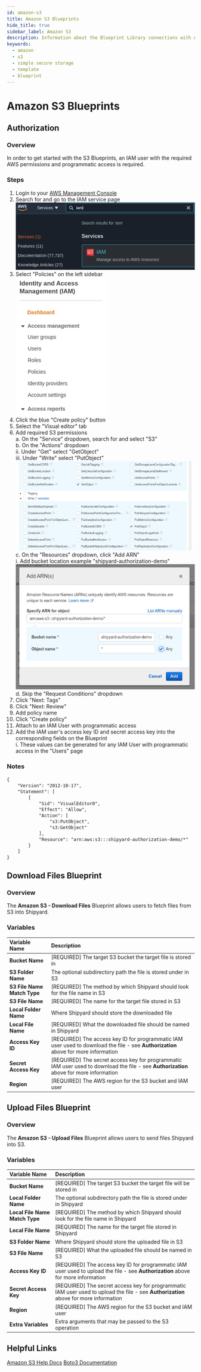 ```yaml
---
id: amazon-s3
title: Amazon S3 Blueprints
hide_title: true
sidebar_label: Amazon S3
description: Information about the Blueprint Library connections with Amazon S3.
keywords:
  - amazon
  - s3
  - simple secure storage
  - template
  - blueprint
---
```


# Amazon S3 Blueprints

## Authorization

### Overview

In order to get started with the S3 Blueprints, an IAM user with the required AWS permissions and programmatic access is required.

### Steps

1. Login to your [AWS Management Console](https://aws.amazon.com/console/)  
2. Search for and go to the IAM service page  
	![IAM service search](../.gitbook/assets/iam-service-search.png)  
3. Select "Policies" on the left sidebar  
	![Policies left sidebar](../.gitbook/assets/policies-left-sidebar.png)  
4. Click the blue "Create policy" button  
5. Select the "Visual editor" tab  
6. Add required S3 permissions  
	a. On the "Service" dropdown, search for and select "S3"  
	b. On the "Actions" dropdown  
		ii. Under "Get" select "GetObject"  
		iii. Under "Write" select "PutObject"  
		![S3 upload and download actions](../.gitbook/assets/s3-upload-download-actions.png)  
	c. On the "Resources" dropdown, click "Add ARN"  
		i. Add bucket location example "shipyard-authorization-demo"  
		![S3 upload and download bucket ARN](../.gitbook/assets/s3-upload-download-bucket-arn.png)  
	d. Skip the "Request Conditions" dropdown  
7. Click "Next: Tags"  
8. Click "Next: Review"  
9. Add policy name  
10. Click "Create policy"  
11. Attach to an IAM User with programmatic access  
12. Add the IAM user's access key ID and secret access key into the corresponding fields on the Blueprint  
	i. These values can be generated for any IAM User with programmatic access in the "Users" page  

### Notes

```
{
    "Version": "2012-10-17",
    "Statement": [
        {
            "Sid": "VisualEditor0",
            "Effect": "Allow",
            "Action": [
                "s3:PutObject",
                "s3:GetObject"
            ],
            "Resource": "arn:aws:s3:::shipyard-authorization-demo/*"
        }
    ]
}
```

## Download Files Blueprint

### Overview

The **Amazon S3 - Download Files** Blueprint allows users to fetch files from S3 into Shipyard.

### Variables

| Variable Name | Description |
|:---|:---|
| **Bucket Name** | [REQUIRED] The target S3 bucket the target file is stored in |
| **S3 Folder Name** | The optional subdirectory path the file is stored under in S3 |
| **S3 File Name Match Type** | [REQUIRED] The method by which Shipyard should look for the file name in S3 |
| **S3 File Name** | [REQUIRED] The name for the target file stored in S3 |
| **Local Folder Name** | Where Shipyard should store the downloaded file |
| **Local File Name** | [REQUIRED] What the downloaded file should be named in Shipyard |
| **Access Key ID** | [REQUIRED] The access key ID for programmatic IAM user used to download the file - see **Authorization** above for more information |
| **Secret Access Key** | [REQUIRED] The secret access key for programmatic IAM user used to download the file - see **Authorization** above for more information |
| **Region** | [REQUIRED] The AWS region for the S3 bucket and IAM user |

## Upload Files Blueprint

### Overview

The **Amazon S3 - Upload Files** Blueprint allows users to send files Shipyard into S3.

### Variables

| Variable Name | Description |
|:---|:---|
| **Bucket Name** | [REQUIRED] The target S3 bucket the target file will be stored in |
| **Local Folder Name** | The optional subdirectory path the file is stored under in Shipyard |
| **Local File Name Match Type** | [REQUIRED] The method by which Shipyard should look for the file name in Shipyard |
| **Local File Name** | [REQUIRED] The name for the target file stored in Shipyard |
| **S3 Folder Name** | Where Shipyard should store the uploaded file in S3 |
| **S3 File Name** | [REQUIRED] What the uploaded file should be named in S3 |
| **Access Key ID** | [REQUIRED] The access key ID for programmatic IAM user used to upload the file - see **Authorization** above for more information |
| **Secret Access Key** | [REQUIRED] The secret access key for programmatic IAM user used to upload the file - see **Authorization** above for more information |
| **Region** | [REQUIRED] The AWS region for the S3 bucket and IAM user |
| **Extra Variables** | Extra arguments that may be passed to the S3 operation |

## Helpful Links

[Amazon S3 Help Docs](https://docs.aws.amazon.com/s3/) [Boto3 Documentation](https://boto3.amazonaws.com/v1/documentation/api/latest/index.html)
